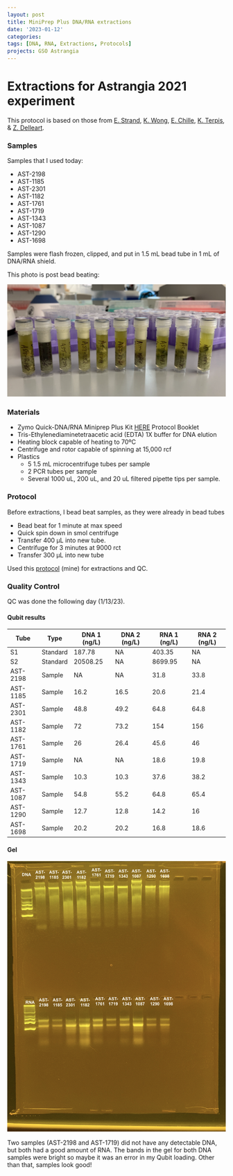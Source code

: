 ```yaml
---
layout: post
title: MiniPrep Plus DNA/RNA extractions
date: '2023-01-12'
categories:
tags: [DNA, RNA, Extractions, Protocols]
projects: GSO Astrangia 
---
```


# Extractions for Astrangia 2021 experiment

This protocol is based on those from [E. Strand](https://github.com/emmastrand/EmmaStrand_Notebook/blob/master/_posts/2019-05-31-Zymo-Duet-RNA-DNA-Extraction-Protocol.md), [K. Wong](https://github.com/kevinhwong1/KevinHWong_Notebook/blob/master/_posts/2019-03-13-Zymo-DNA-RNA-Extract-P.astreoides-Genome.md), [E. Chille](https://echille.github.io/E.-Chille-Open-Lab-Notebook/Protocol-for-DNA-RNA-Extractions-of-Montipora-Coral-Larvae-Using-Zymo-Duet-Extraction-Kit/), [K. Terpis](https://zdellaert.github.io/ZD_Putnam_Lab_Notebook/Protocols_Zymo_Quick_DNA_RNA_Miniprep_Plus/), & [Z. Delleart](https://zdellaert.github.io/ZD_Putnam_Lab_Notebook/Protocols_Zymo_Quick_DNA_RNA_Miniprep_Plus/). 

### Samples 

Samples that I used today: 

- AST-2198
- AST-1185
- AST-2301
- AST-1182
- AST-1761
- AST-1719
- AST-1343
- AST-1087
- AST-1290
- AST-1698

Samples were flash frozen, clipped, and put in 1.5 mL bead tube in 1 mL of DNA/RNA shield. 

This photo is post bead beating: 

![](https://raw.githubusercontent.com/JillAshey/JillAshey_Putnam_Lab_Notebook/master/images/samples_20230112.png)

### Materials 

- Zymo Quick-DNA/RNA Miniprep Plus Kit [HERE](https://files.zymoresearch.com/protocols/_d7003t_d7003_quick-dna-rna_miniprep_plus_kit.pdf) Protocol Booklet
- Tris-Ethylenediaminetetraacetic acid (EDTA) 1X buffer for DNA elution
- Heating block capable of heating to 70ºC
- Centrifuge and rotor capable of spinning at 15,000 rcf
- Plastics 
	- 5 1.5 mL microcentrifuge tubes per sample
	- 2 PCR tubes per sample
	- Several 1000 uL, 200 uL, and 20 uL filtered pipette tips per sample.

### Protocol 

Before extractions, I bead beat samples, as they were already in bead tubes

- Bead beat for 1 minute at max speed 
- Quick spin down in smol centrifuge 
- Transfer 400 μL into new tube. 
- Centrifuge for 3 minutes at 9000 rct
- Transfer 300 μL into new tube

Used this [protocol](https://github.com/JillAshey/JillAshey_Putnam_Lab_Notebook/blob/master/_posts/2022-10-25-MiniprepPlus-DNA:RNA-extractions.md) (mine) for extractions and QC. 

### Quality Control 

QC was done the following day (1/13/23).

#### Qubit results 

| Tube     | Type     | DNA 1 (ng/L) | DNA 2 (ng/L) | RNA 1 (ng/L) | RNA 2 (ng/L) |
| -------- | -------- | ------------ | ------------ | ------------ | ------------ |
| S1       | Standard | 187.78       | NA           | 403.35       | NA           |
| S2       | Standard | 20508.25     | NA           | 8699.95      | NA           |
| AST-2198 | Sample   | NA           | NA           | 31.8         | 33.8         |
| AST-1185 | Sample   | 16.2         | 16.5         | 20.6         | 21.4         |
| AST-2301 | Sample   | 48.8         | 49.2         | 64.8         | 64.8         |
| AST-1182 | Sample   | 72           | 73.2         | 154          | 156          |
| AST-1761 | Sample   | 26           | 26.4         | 45.6         | 46           |
| AST-1719 | Sample   | NA           | NA           | 18.6         | 19.8         |
| AST-1343 | Sample   | 10.3         | 10.3         | 37.6         | 38.2         |
| AST-1087 | Sample   | 54.8         | 55.2         | 64.8         | 65.4         |
| AST-1290 | Sample   | 12.7         | 12.8         | 14.2         | 16           |
| AST-1698 | Sample   | 20.2         | 20.2         | 16.8         | 18.6         |

#### Gel 

![](https://raw.githubusercontent.com/JillAshey/JillAshey_Putnam_Lab_Notebook/master/images/gel_20230112.png)

Two samples (AST-2198 and AST-1719) did not have any detectable DNA, but both had a good amount of RNA. The bands in the gel for both DNA samples were bright so maybe it was an error in my Qubit loading. Other than that, samples look good!
